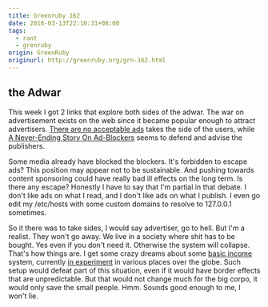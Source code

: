 ```yaml
---
title: Greenruby 162
date: 2016-03-13T22:10:31+08:00
tags:
  - rant
  - grenruby
origin: GreenRuby
originurl: http://greenruby.org/grn-162.html
---
```

## the Adwar

This week I got 2 links that explore both sides of the adwar. The war on
advertisement exists on the web since it became popular enough to attract
advertisers. [There are no acceptable ads][noads] takes the side of the users,
while [A Never-Ending Story On Ad-Blockers][adblockers] seems to defend and
advise the publishers.

Some media already have blocked the blockers. It's forbidden to escape ads?
This position may appear not to be sustainable. And pushing towards content
sponsoring could have really bad ill effects on the long term. Is there any
escape? Honestly I have to say that I'm partial in that debate. I don't like
ads on what I read, and I don't like ads on what I publish. I even go edit my
/etc/hosts with some custom domains to resolve to 127.0.0.1 sometimes.

So it there was to take sides, I would say advertiser, go to hell. But I'm a
realist. They won't go away. We live in a society where shit has to be bought.
Yes even if you don't need it. Otherwise the system will collapse. That's how
things are. I get some crazy dreams about some [basic income][basicincome]
system, currently [in experiment][basicworld] in various places over the
globe. Such setup would defeat part of this situation, even if it would have
border effects that are unpredictable. But that would not change much for the
big corpo, it would only save the small people. Hmm. Sounds good enough to me,
I won't lie.

[noads]: https://github.com/fivefilters/block-ads/wiki/There-are-no-acceptable-ads
[adblockers]: https://www.smashingmagazine.com/2016/03/never-ending-story-ad-blockers
[basicincome]: https://en.wikipedia.org/wiki/Basic_income
[basicworld]: https://en.wikipedia.org/wiki/Basic_income_around_the_world
